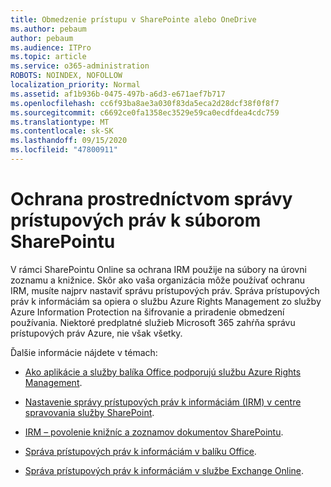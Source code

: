 ```yaml
---
title: Obmedzenie prístupu v SharePointe alebo OneDrive
ms.author: pebaum
author: pebaum
ms.audience: ITPro
ms.topic: article
ms.service: o365-administration
ROBOTS: NOINDEX, NOFOLLOW
localization_priority: Normal
ms.assetid: af1b936b-0475-497b-a6d3-e671aef7b717
ms.openlocfilehash: cc6f93ba8ae3a030f83da5eca2d28dcf38f0f8f7
ms.sourcegitcommit: c6692ce0fa1358ec3529e59ca0ecdfdea4cdc759
ms.translationtype: MT
ms.contentlocale: sk-SK
ms.lasthandoff: 09/15/2020
ms.locfileid: "47800911"
---
```

# <a name="irm-protection-to-sharepoint-files"></a>Ochrana prostredníctvom správy prístupových práv k súborom SharePointu


V rámci SharePointu Online sa ochrana IRM použije na súbory na úrovni zoznamu a knižnice. Skôr ako vaša organizácia môže používať ochranu IRM, musíte najprv nastaviť správu prístupových práv. Správa prístupových práv k informáciám sa opiera o službu Azure Rights Management zo služby Azure Information Protection na šifrovanie a priradenie obmedzení používania. Niektoré predplatné služieb Microsoft 365 zahŕňa správu prístupových práv Azure, nie však všetky. 

Ďalšie informácie nájdete v témach:

- [Ako aplikácie a služby balíka Office podporujú službu Azure Rights Management](https://docs.microsoft.com/azure/information-protection/understand-explore/office-apps-services-support).

- [Nastavenie správy prístupových práv k informáciám (IRM) v centre spravovania služby SharePoint](https://docs.microsoft.com/microsoft-365/compliance/set-up-irm-in-sp-admin-center).

- [IRM – povolenie knižníc a zoznamov dokumentov SharePointu](https://docs.microsoft.com/microsoft-365/compliance/set-up-irm-in-sp-admin-center#irm-enable-sharepoint-document-libraries-and-lists).

- [Správa prístupových práv k informáciám v balíku Office](https://support.office.com/Article/Information-Rights-Management-in-Office-c7a70797-6b1e-493f-acf7-92a39b85e30c).

- [Správa prístupových práv k informáciám v službe Exchange Online](https://docs.microsoft.com/microsoft-365/compliance/information-rights-management-in-exchange-online).



